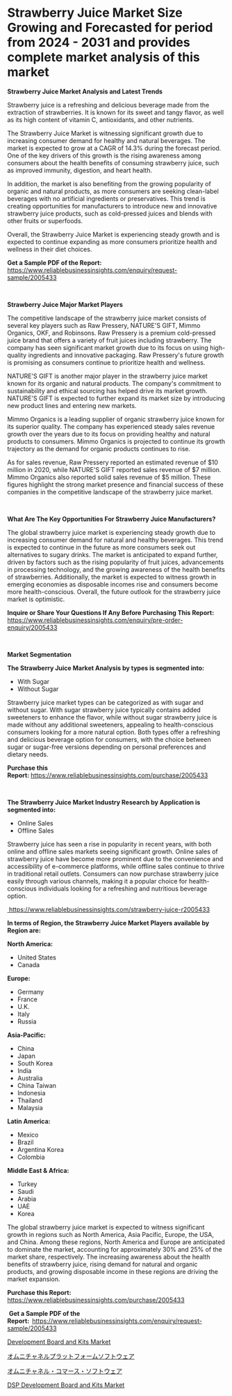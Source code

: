 <p><h1>Strawberry Juice Market Size Growing and Forecasted for period from 2024 - 2031 and provides complete market analysis of this market</h1></p><p><strong>Strawberry Juice Market Analysis and Latest Trends</strong></p>
<p><p>Strawberry juice is a refreshing and delicious beverage made from the extraction of strawberries. It is known for its sweet and tangy flavor, as well as its high content of vitamin C, antioxidants, and other nutrients.</p><p>The Strawberry Juice Market is witnessing significant growth due to increasing consumer demand for healthy and natural beverages. The market is expected to grow at a CAGR of 14.3% during the forecast period. One of the key drivers of this growth is the rising awareness among consumers about the health benefits of consuming strawberry juice, such as improved immunity, digestion, and heart health.</p><p>In addition, the market is also benefiting from the growing popularity of organic and natural products, as more consumers are seeking clean-label beverages with no artificial ingredients or preservatives. This trend is creating opportunities for manufacturers to introduce new and innovative strawberry juice products, such as cold-pressed juices and blends with other fruits or superfoods.</p><p>Overall, the Strawberry Juice Market is experiencing steady growth and is expected to continue expanding as more consumers prioritize health and wellness in their diet choices.</p></p>
<p><strong>Get a Sample PDF of the Report:&nbsp;</strong> <a href="https://www.reliablebusinessinsights.com/enquiry/request-sample/2005433">https://www.reliablebusinessinsights.com/enquiry/request-sample/2005433</a></p>
<p>&nbsp;</p>
<p><strong>Strawberry Juice Major Market Players</strong></p>
<p><p>The competitive landscape of the strawberry juice market consists of several key players such as Raw Pressery, NATURE'S GIFT, Mimmo Organics, OKF, and Robinsons. Raw Pressery is a premium cold-pressed juice brand that offers a variety of fruit juices including strawberry. The company has seen significant market growth due to its focus on using high-quality ingredients and innovative packaging. Raw Pressery's future growth is promising as consumers continue to prioritize health and wellness.</p><p>NATURE'S GIFT is another major player in the strawberry juice market known for its organic and natural products. The company's commitment to sustainability and ethical sourcing has helped drive its market growth. NATURE'S GIFT is expected to further expand its market size by introducing new product lines and entering new markets.</p><p>Mimmo Organics is a leading supplier of organic strawberry juice known for its superior quality. The company has experienced steady sales revenue growth over the years due to its focus on providing healthy and natural products to consumers. Mimmo Organics is projected to continue its growth trajectory as the demand for organic products continues to rise.</p><p>As for sales revenue, Raw Pressery reported an estimated revenue of $10 million in 2020, while NATURE'S GIFT reported sales revenue of $7 million. Mimmo Organics also reported solid sales revenue of $5 million. These figures highlight the strong market presence and financial success of these companies in the competitive landscape of the strawberry juice market.</p></p>
<p>&nbsp;</p>
<p><strong>What Are The Key Opportunities For Strawberry Juice Manufacturers?</strong></p>
<p><p>The global strawberry juice market is experiencing steady growth due to increasing consumer demand for natural and healthy beverages. This trend is expected to continue in the future as more consumers seek out alternatives to sugary drinks. The market is anticipated to expand further, driven by factors such as the rising popularity of fruit juices, advancements in processing technology, and the growing awareness of the health benefits of strawberries. Additionally, the market is expected to witness growth in emerging economies as disposable incomes rise and consumers become more health-conscious. Overall, the future outlook for the strawberry juice market is optimistic.</p></p>
<p><strong>Inquire or Share Your Questions If Any Before Purchasing This Report:</strong> <a href="https://www.reliablebusinessinsights.com/enquiry/pre-order-enquiry/2005433">https://www.reliablebusinessinsights.com/enquiry/pre-order-enquiry/2005433</a></p>
<p>&nbsp;</p>
<p><strong>Market Segmentation</strong></p>
<p><strong>The Strawberry Juice Market Analysis by types is segmented into:</strong></p>
<p><ul><li>With Sugar</li><li>Without Sugar</li></ul></p>
<p><p>Strawberry juice market types can be categorized as with sugar and without sugar. With sugar strawberry juice typically contains added sweeteners to enhance the flavor, while without sugar strawberry juice is made without any additional sweeteners, appealing to health-conscious consumers looking for a more natural option. Both types offer a refreshing and delicious beverage option for consumers, with the choice between sugar or sugar-free versions depending on personal preferences and dietary needs.</p></p>
<p><strong>Purchase this Report:&nbsp;</strong><a href="https://www.reliablebusinessinsights.com/purchase/2005433">https://www.reliablebusinessinsights.com/purchase/2005433</a></p>
<p>&nbsp;</p>
<p><strong>The Strawberry Juice Market Industry Research by Application is segmented into:</strong></p>
<p><ul><li>Online Sales</li><li>Offline Sales</li></ul></p>
<p><p>Strawberry juice has seen a rise in popularity in recent years, with both online and offline sales markets seeing significant growth. Online sales of strawberry juice have become more prominent due to the convenience and accessibility of e-commerce platforms, while offline sales continue to thrive in traditional retail outlets. Consumers can now purchase strawberry juice easily through various channels, making it a popular choice for health-conscious individuals looking for a refreshing and nutritious beverage option.</p></p>
<p><a href="https://www.reliablebusinessinsights.com/strawberry-juice-r2005433">&nbsp;https://www.reliablebusinessinsights.com/strawberry-juice-r2005433</a></p>
<p><strong>In terms of Region, the Strawberry Juice Market Players available by Region are:</strong></p>
<p>
    <p> <strong> North America: </strong>
        <ul>
            <li>United States</li>
            <li>Canada</li>
        </ul>
        </p> 
    <p> <strong> Europe: </strong>
        <ul>
            <li>Germany</li>
            <li>France</li>
            <li>U.K.</li>
            <li>Italy</li>
            <li>Russia</li>
        </ul>
        </p> 
    <p> <strong> Asia-Pacific: </strong>
        <ul>
            <li>China</li>
            <li>Japan</li>
            <li>South Korea</li>
            <li>India</li>
            <li>Australia</li>
            <li>China Taiwan</li>
            <li>Indonesia</li>
            <li>Thailand</li>
            <li>Malaysia</li>
        </ul>
        </p> 
    <p> <strong> Latin America: </strong>
        <ul>
            <li>Mexico</li>
            <li>Brazil</li>
            <li>Argentina Korea</li>
            <li>Colombia</li>
        </ul>
        </p> 
    <p> <strong> Middle East & Africa: </strong>
        <ul>
            <li>Turkey</li>
            <li>Saudi</li>
            <li>Arabia</li>
            <li>UAE</li>
            <li>Korea</li>
        </ul>
    </p>
    </p>
<p><p>The global strawberry juice market is expected to witness significant growth in regions such as North America, Asia Pacific, Europe, the USA, and China. Among these regions, North America and Europe are anticipated to dominate the market, accounting for approximately 30% and 25% of the market share, respectively. The increasing awareness about the health benefits of strawberry juice, rising demand for natural and organic products, and growing disposable income in these regions are driving the market expansion.</p></p>
<p><strong>Purchase this Report: </strong><a href="https://www.reliablebusinessinsights.com/purchase/2005433">https://www.reliablebusinessinsights.com/purchase/2005433</a></p>
<p>&nbsp;<strong>Get a Sample PDF of the Report:&nbsp;&nbsp;</strong><a href="https://www.reliablebusinessinsights.com/enquiry/request-sample/2005433">https://www.reliablebusinessinsights.com/enquiry/request-sample/2005433</a></p>
<p><strong></strong></p>
<p><p><a href="https://github.com/mabutironaldo/Market-Research-Report-List-5/blob/main/development-board-and-kits-market.md">Development Board and Kits Market</a></p><p><a href="https://github.com/AbigaleHuel/Market-Research-Report-List-1/blob/main/2290554150904.md">オムニチャネルプラットフォームソフトウェア</a></p><p><a href="https://github.com/AdellaPrice2023/Market-Research-Report-List-1/blob/main/1046915150903.md">オムニチャネル・コマース・ソフトウェア</a></p><p><a href="https://github.com/Paul14Anderson63/Market-Research-Report-List-4/blob/main/dsp-development-board-and-kits-market.md">DSP Development Board and Kits Market</a></p></p>